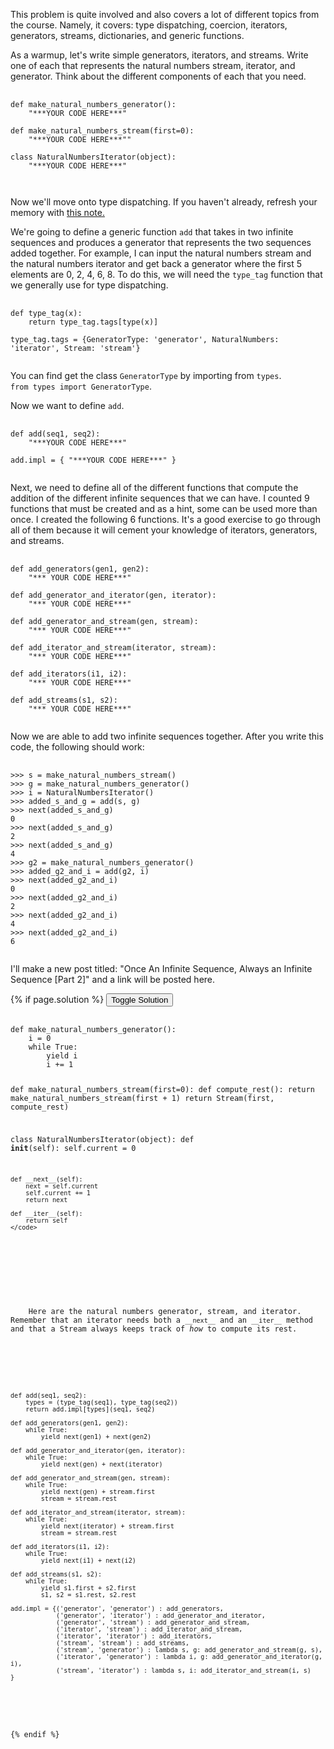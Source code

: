 <p>
  This problem is quite involved and also covers a lot of different topics from the course. Namely, it covers: type dispatching, coercion, iterators, generators, streams, dictionaries, and generic functions.
</p>

<p>
  As a warmup, let's write simple generators, iterators, and streams. Write one of each that represents the natural numbers stream, iterator, and generator. Think about the different components of each that you need.
</p>

<pre>
  <code class="prettyprint">
def make_natural_numbers_generator():
    "***YOUR CODE HERE***"

def make_natural_numbers_stream(first=0):
    "***YOUR CODE HERE***""

class NaturalNumbersIterator(object):
    "***YOUR CODE HERE***"

  </code>
</pre>

<p>
  Now we'll move onto type dispatching. If you haven't already, refresh your memory with <a href="http://markmiyashita.com/cs61a/sp13/notes/generic_functions_and_type_dispatching/">this note.</a>
</p>

<p>
  We're going to define a generic function <code>add</code> that takes in two infinite sequences and produces a generator that represents the two sequences added together. For example, I can input the natural numbers stream and the natural numbers iterator and get back a generator where the first 5 elements are 0, 2, 4, 6, 8. To do this, we will need the <code>type_tag</code> function that we generally use for type dispatching.
</p>

<pre>
  <code class="prettyprint">
def type_tag(x):
    return type_tag.tags[type(x)]

type_tag.tags = {GeneratorType: 'generator', NaturalNumbers: 'iterator', Stream: 'stream'}
  </code>
</pre>

<p>
  You can find get the class <code>GeneratorType</code> by importing from <code>types</code>. <br>
  <code>from types import GeneratorType</code>.
</p>

<p>
  Now we want to define <code>add</code>.
</p>

<pre>
  <code class="prettyprint">
def add(seq1, seq2):
    "***YOUR CODE HERE***"

add.impl = { "***YOUR CODE HERE***" }
  </code>
</pre>

<p>
  Next, we need to define all of the different functions that compute the addition of the different infinite sequences that we can have. I counted 9 functions that must be created and as a hint, some can be used more than once. I created the following 6 functions. It's a good exercise to go through all of them because it will cement your knowledge of iterators, generators, and streams.
</p>

<pre>
  <code class="prettyprint">
def add_generators(gen1, gen2):
    "*** YOUR CODE HERE***"

def add_generator_and_iterator(gen, iterator):
    "*** YOUR CODE HERE***"

def add_generator_and_stream(gen, stream):
    "*** YOUR CODE HERE***"

def add_iterator_and_stream(iterator, stream):
    "*** YOUR CODE HERE***"

def add_iterators(i1, i2):
    "*** YOUR CODE HERE***"

def add_streams(s1, s2):
    "*** YOUR CODE HERE***"
  </code>
</pre>

<p>
  Now we are able to add two infinite sequences together. After you write this code, the following should work:
</p>

<pre>
  <code class="prettyprint">
>>> s = make_natural_numbers_stream()
>>> g = make_natural_numbers_generator()
>>> i = NaturalNumbersIterator()
>>> added_s_and_g = add(s, g)
>>> next(added_s_and_g)
0
>>> next(added_s_and_g)
2
>>> next(added_s_and_g)
4
>>> g2 = make_natural_numbers_generator()
>>> added_g2_and_i = add(g2, i)
>>> next(added_g2_and_i)
0
>>> next(added_g2_and_i)
2
>>> next(added_g2_and_i)
4
>>> next(added_g2_and_i)
6
  </code>
</pre>

<p>
  I'll make a new post titled: "Once An Infinite Sequence, Always an Infinite Sequence [Part 2]" and a link will be posted here.
</p>

{% if page.solution %}
<button onclick="toggleSolution()">Toggle Solution</button>

<div class="solution">
  <pre>
    <code class="prettyprint">
def make_natural_numbers_generator():
    i = 0
    while True:
        yield i
        i += 1

def make_natural_numbers_stream(first=0):
    def compute_rest():
        return make_natural_numbers_stream(first + 1)
    return Stream(first, compute_rest)

class NaturalNumbersIterator(object):
    def __init__(self):
        self.current = 0

    def __next__(self):
        next = self.current
        self.current += 1
        return next

    def __iter__(self):
        return self
    </code>
  </pre>
  
  <p>
    Here are the natural numbers generator, stream, and iterator. Remember that an iterator needs both a <code>__next__</code> and an <code>__iter__</code> method and that a Stream always keeps track of <i>how</i> to compute its rest.
  </p>

  <pre>
    <code class="prettyprint">
def add(seq1, seq2):
    types = (type_tag(seq1), type_tag(seq2))
    return add.impl[types](seq1, seq2)

def add_generators(gen1, gen2):
    while True:
        yield next(gen1) + next(gen2)

def add_generator_and_iterator(gen, iterator):
    while True:
        yield next(gen) + next(iterator)

def add_generator_and_stream(gen, stream):
    while True:
        yield next(gen) + stream.first
        stream = stream.rest

def add_iterator_and_stream(iterator, stream):
    while True:
        yield next(iterator) + stream.first
        stream = stream.rest

def add_iterators(i1, i2):
    while True:
        yield next(i1) + next(i2)

def add_streams(s1, s2):
    while True:
        yield s1.first + s2.first
        s1, s2 = s1.rest, s2.rest

add.impl = {('generator', 'generator') : add_generators,
            ('generator', 'iterator') : add_generator_and_iterator,
            ('generator', 'stream') : add_generator_and_stream,
            ('iterator', 'stream') : add_iterator_and_stream,
            ('iterator', 'iterator') : add_iterators,
            ('stream', 'stream') : add_streams,
            ('stream', 'generator') : lambda s, g: add_generator_and_stream(g, s),
            ('iterator', 'generator') : lambda i, g: add_generator_and_iterator(g, i),
            ('stream', 'iterator') : lambda s, i: add_iterator_and_stream(i, s)
}
    </code>
  </pre>
</div>
{% endif %}

